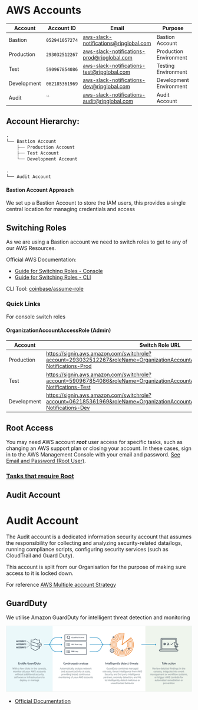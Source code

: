 # AWS Accounts

| Account | Account ID | Email | Purpose |
| --- | --- | --- | --- |
| Bastion        | `052941057274` | aws-slack-notifications@ripglobal.com       | Bastion Account                       |
| Production     | `293032512267` | aws-slack-notifications-prod@ripglobal.com  | Production Environment                |
| Test           | `590967854086` | aws-slack-notifications-test@ripglobal.com  | Testing Environment                   |
| Development    | `062185361969` | aws-slack-notifications-dev@ripglobal.com   | Development Environment               |
| Audit          | `` | aws-slack-notifications-audit@ripglobal.com | Audit Account                         |

## Account Hierarchy:

```
.
└── Bastion Account
    ├── Production Account
    ├── Test Account
    └── Development Account

.
└── Audit Account
```

#### Bastion Account Approach

We set up a Bastion Account to store the IAM users, this provides a single central
location for managing credentials and access

## Switching Roles

As we are using a Bastion account we need to switch roles to get to any of our AWS Resources.

Official AWS Documentation:
* [Guide for Switching Roles - Console](https://docs.aws.amazon.com/IAM/latest/UserGuide/id_roles_use_switch-role-console.html)
* [Guide for Switching Roles - CLI](https://docs.aws.amazon.com/IAM/latest/UserGuide/id_roles_use_switch-role-cli.html)

CLI Tool: [coinbase/assume-role](https://github.com/coinbase/assume-role)

### Quick Links

For console switch roles

#### OrganizationAccountAccessRole (Admin)
| Account | Switch Role URL
| --- | --- |
| Production  | https://signin.aws.amazon.com/switchrole?account=293032512267&roleName=OrganizationAccountAccessRole&displayName=Slack-Notifications-Prod |
| Test        | https://signin.aws.amazon.com/switchrole?account=590967854086&roleName=OrganizationAccountAccessRole&displayName=Slack-Notifications-Test |
| Development | https://signin.aws.amazon.com/switchrole?account=062185361969&roleName=OrganizationAccountAccessRole&displayName=Slack-Notifications-Dev |

## Root Access

You may need AWS account ***root*** user access for specific tasks, such as changing an AWS support plan or closing your account. In these cases, sign in to the AWS Management Console with your email and password. [See Email and Password (Root User)](https://docs.aws.amazon.com/general/latest/gr/aws-sec-cred-types.html#email-and-password-for-your-AWS-account).

### [Tasks that require Root](https://docs.aws.amazon.com/general/latest/gr/aws_tasks-that-require-root.html)

## Audit Account

# Audit Account

The Audit account is a dedicated information security account that assumes the responsibility for collecting and analyzing security-related data/logs, 
running compliance scripts, configuring security services (such as CloudTrail and Guard Duty).

This account is split from our Organisation for the purpose of making sure access to it is locked down.

For reference [AWS Multiple account Strategy](https://aws.amazon.com/answers/account-management/aws-multi-account-security-strategy/)

## GuardDuty

We utilise Amazon GuardDuty for intelligent threat detection and monitoring

![guard duty](guard-duty.png)

* [Official Documentation](https://aws.amazon.com/guardduty/)